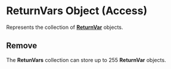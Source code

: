 
# ReturnVars Object (Access)

Represents the collection of  **[ReturnVar](8ad5254d-a249-46ba-ac5d-14943179ce05.md)** objects.


## Remove

The  **RetunVars** collection can store up to 255 **ReturnVar** objects.



